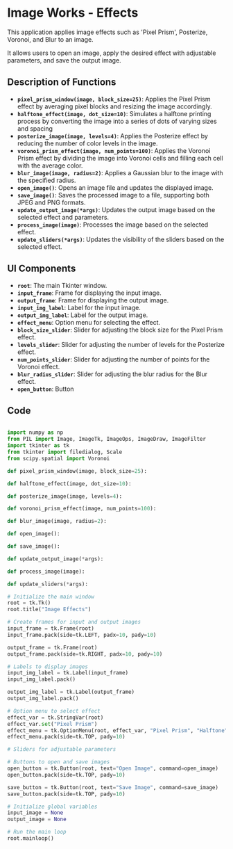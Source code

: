 # Image Works - Effects

This application applies image effects such as 'Pixel Prism', Posterize, Voronoi, and Blur to an image.

It allows users to open an image, apply the desired effect with adjustable parameters, and save the output image.

## Description of Functions

- **`pixel_prism_window(image, block_size=25)`**: Applies the Pixel Prism effect by averaging pixel blocks and resizing the image accordingly.
- **`halftone_effect(image, dot_size=10)`**: Simulates a halftone printing process by converting the image into a series of dots of varying sizes and spacing
- **`posterize_image(image, levels=4)`**: Applies the Posterize effect by reducing the number of color levels in the image.
- **`voronoi_prism_effect(image, num_points=100)`**: Applies the Voronoi Prism effect by dividing the image into Voronoi cells and filling each cell with the average color.
- **`blur_image(image, radius=2)`**: Applies a Gaussian blur to the image with the specified radius.
- **`open_image()`**: Opens an image file and updates the displayed image.
- **`save_image()`**: Saves the processed image to a file, supporting both JPEG and PNG formats.
- **`update_output_image(*args)`**: Updates the output image based on the selected effect and parameters.
- **`process_image(image)`**: Processes the image based on the selected effect.
- **`update_sliders(*args)`**: Updates the visibility of the sliders based on the selected effect.

## UI Components

- **`root`**: The main Tkinter window.
- **`input_frame`**: Frame for displaying the input image.
- **`output_frame`**: Frame for displaying the output image.
- **`input_img_label`**: Label for the input image.
- **`output_img_label`**: Label for the output image.
- **`effect_menu`**: Option menu for selecting the effect.
- **`block_size_slider`**: Slider for adjusting the block size for the Pixel Prism effect.
- **`levels_slider`**: Slider for adjusting the number of levels for the Posterize effect.
- **`num_points_slider`**: Slider for adjusting the number of points for the Voronoi effect.
- **`blur_radius_slider`**: Slider for adjusting the blur radius for the Blur effect.
- **`open_button`**: Button

## Code

```python

import numpy as np
from PIL import Image, ImageTk, ImageOps, ImageDraw, ImageFilter
import tkinter as tk
from tkinter import filedialog, Scale
from scipy.spatial import Voronoi

def pixel_prism_window(image, block_size=25):

def halftone_effect(image, dot_size=10):

def posterize_image(image, levels=4):

def voronoi_prism_effect(image, num_points=100):

def blur_image(image, radius=2):

def open_image():

def save_image():

def update_output_image(*args):

def process_image(image):

def update_sliders(*args):

# Initialize the main window
root = tk.Tk()
root.title("Image Effects")

# Create frames for input and output images
input_frame = tk.Frame(root)
input_frame.pack(side=tk.LEFT, padx=10, pady=10)

output_frame = tk.Frame(root)
output_frame.pack(side=tk.RIGHT, padx=10, pady=10)

# Labels to display images
input_img_label = tk.Label(input_frame)
input_img_label.pack()

output_img_label = tk.Label(output_frame)
output_img_label.pack()

# Option menu to select effect
effect_var = tk.StringVar(root)
effect_var.set("Pixel Prism")
effect_menu = tk.OptionMenu(root, effect_var, "Pixel Prism", "Halftone", "Posterize", "Voronoi", "Blur", command=update_sliders)
effect_menu.pack(side=tk.TOP, pady=10)

# Sliders for adjustable parameters

# Buttons to open and save images
open_button = tk.Button(root, text="Open Image", command=open_image)
open_button.pack(side=tk.TOP, pady=10)

save_button = tk.Button(root, text="Save Image", command=save_image)
save_button.pack(side=tk.TOP, pady=10)

# Initialize global variables
input_image = None
output_image = None

# Run the main loop
root.mainloop()

```
